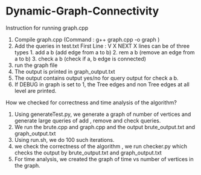 # Dynamic-Graph-Connectivity
Instruction for running graph.cpp

1. Compile graph.cpp (Command : g++ graph.cpp -o graph )
2. Add the queries in test.txt
    First Line : V X 
    NEXT X lines can be of three types
        1. add a b (add edge from a to b)
        2. rem a b (remove an edge from a to b)
        3. check a b (check if a, b edge is connected)
3. run the graph file
4. The output is printed in graph_output.txt
5. The output contains output yes/no for query output for check a b. 
6. If DEBUG in graph is set to 1, the Tree edges and non Tree edges at all level are printed.

How we checked for correctness and time analysis of the algorithm?
1. Using generateTest.py, we generate a graph of number of vertices and generate large queries of  add , remove and check queries.
2. We run the brute.cpp and graph.cpp and the output brute_output.txt and graph_output.txt 
2. Using run.sh, we do 100 such iterations.
3. we check the correctness of the algorithm , we run checker.py which checks the output by brute_output.txt and graph_output.txt
4. For time analysis, we created the graph of time vs number of vertices in the graph.
